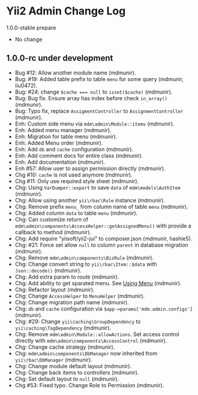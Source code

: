 Yii2 Admin Change Log
==========================

1.0.0-stable prepare
- No change


1.0.0-rc under development
--------------------------

- Bug #12: Allow another module name (mdmunir).
- Bug: #19: Added table prefix to table `menu` for some query (mdmunir, liu0472).
- Bug: #24: change `$cache === null` to `isset($cache)` (mdmunir).
- Bug: Bug fix. Ensure array has index before check `in_array()` (mdmunir).
- Bug: Typo fix, replace `AssigmentController` to `AssignmentController` (mdmunir).
- Enh: Custom side menu via `mdm\admin\Module::items` (mdmunir).
- Enh: Added menu manager (mdmunir).
- Enh: Migration for table menu (mdmunir).
- Enh: Added Menu order (mdmunir).
- Enh: Add `db` and `cache` configuration (mdmunir).
- Enh: Add comment docs for entire class (mdmunir).
- Enh: Add documentation (mdmunir).
- Enh #57: Allow user to assign permission directly (mdmunir).
- Chg #10: `cache` is not used anymore (mdmunir).
- Chg #11: Only use required style sheet (mdmunir).
- Chg: Using `VarDumper::export` to save `data` of `mdm\models\AuthItem` (mdmunir).
- Chg: Allow using another `yii\rbac\Rule` instance (mdmunir).
- Chg: Remove prefix `menu_` from column name of table `menu` (mdmunir).
- Chg: Added column `data` to table `menu` (mdmunir).
- Chg: Can customize return of `mdm\admin\components\AccessHelper::getAssignedMenu()` with provide a callback to method (mdmunir). 
- Chg: Add require "yiisoft/yii2-jui" to composer.json (mdmunir, hashie5).
- Chg: #21: Force set allow `null` to column `parent` in database migration (mdmunir).
- Chg: Remove `mdm\admin\components\BizRule` (mdmunir).
- Chg: Change convert string to `yii\rbac\Item::$data` with `Json::decode()` (mdmunir).
- Chg: Add extra param to route (mdmunir).
- Chg: Add ability to get sparated menu. See [Using Menu](docs/guide/using-menu.md) (mdmunir).
- Chg: Refactor layout (mdmunir).
- Chg: Change `AccessHelper` to `MenuHelper` (mdmunir).
- Chg: Change migration path name (mdmunir).
- Chg: `db` and `cache` configuration via `$app->params['mdm.admin.configs']` (mdmunir).
- Chg: #29: Change `yii\caching\GroupDependency` to `yii\caching\TagDependency` (mdmunir).
- Chg: Remove `mdm\admin\Module::allowActions`. Set access control directly with `mdm\admin\components\AccessControl` (mdmunir).
- Chg: Change cache strategy (mdmunir).
- Chg: `mdm\admin\components\DbManager` now inherited from `yii\rbac\DbManager` (mdmunir).
- Chg: Change module default layout (mdmunir).
- Chg: Change back items to controllers (mdmunir).
- Chg: Set default layout to `null` (mdmunir).
- Chg #53: Fixed typo. Change Role to Permission (mdmunir).
